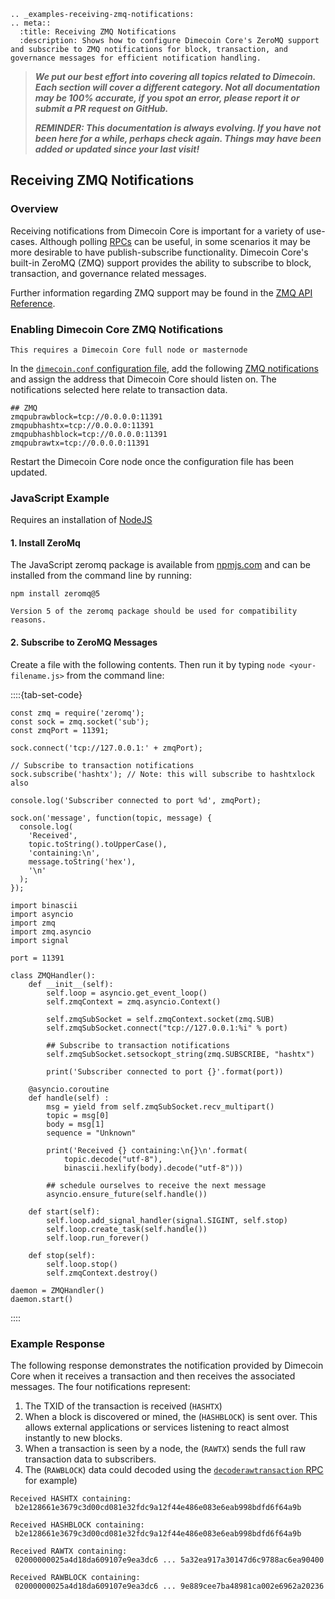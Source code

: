 ```{eval-rst}
.. _examples-receiving-zmq-notifications:
.. meta::
  :title: Receiving ZMQ Notifications
  :description: Shows how to configure Dimecoin Core's ZeroMQ support and subscribe to ZMQ notifications for block, transaction, and governance messages for efficient notification handling.
```

> ***We put our best effort into covering all topics related to Dimecoin. Each section will cover a different category. Not all documentation may be 100% accurate, if you spot an error, please report it or submit a PR request on GitHub.***
>
> ***REMINDER: This documentation is always evolving. If you have not been here for a while, perhaps check again. Things may have been added or updated since your last visit!***


## Receiving ZMQ Notifications

### Overview

Receiving notifications from Dimecoin Core is important for a variety of use-cases. Although polling [RPCs](../api/rpc-api.md) can be useful, in some scenarios it may be more desirable to have publish-subscribe functionality. Dimecoin Core's built-in ZeroMQ (ZMQ) support provides the ability to subscribe to block, transaction, and governance related messages.

Further information regarding ZMQ support may be found in the [ZMQ API Reference](../api/zmq.md).

### Enabling Dimecoin Core ZMQ Notifications

```{note}
This requires a Dimecoin Core full node or masternode
```

In the [`dimecoin.conf` configuration file](../examples/configuration-file.md), add the following [ZMQ notifications](../api/zmq.md#available-notifications) and assign the address that Dimecoin Core should listen on. The notifications selected here relate to transaction data.

```
## ZMQ
zmqpubrawblock=tcp://0.0.0.0:11391
zmqpubhashtx=tcp://0.0.0.0:11391
zmqpubhashblock=tcp://0.0.0.0:11391
zmqpubrawtx=tcp://0.0.0.0:11391
```

Restart the Dimecoin Core node once the configuration file has been updated.

### JavaScript Example

Requires an installation of [NodeJS](https://nodejs.org/en/download/)

#### 1. Install ZeroMq

The JavaScript zeromq package is available from [npmjs.com](https://www.npmjs.com/package/zeromq) and can be installed from the command line by running:

```shell
npm install zeromq@5
```

```{attention}
Version 5 of the zeromq package should be used for compatibility reasons.
```

#### 2. Subscribe to ZeroMQ Messages

Create a file with the following contents. Then run it by typing `node <your-filename.js>` from the command line:

::::{tab-set-code}

```{code-block} javascript
const zmq = require('zeromq');
const sock = zmq.socket('sub');
const zmqPort = 11391;

sock.connect('tcp://127.0.0.1:' + zmqPort);

// Subscribe to transaction notifications
sock.subscribe('hashtx'); // Note: this will subscribe to hashtxlock also

console.log('Subscriber connected to port %d', zmqPort);

sock.on('message', function(topic, message) {
  console.log(
    'Received',
    topic.toString().toUpperCase(),
    'containing:\n',
    message.toString('hex'),
    '\n'
  );
});
```

```{code-block} python
import binascii
import asyncio
import zmq
import zmq.asyncio
import signal

port = 11391

class ZMQHandler():
    def __init__(self):
        self.loop = asyncio.get_event_loop()
        self.zmqContext = zmq.asyncio.Context()

        self.zmqSubSocket = self.zmqContext.socket(zmq.SUB)
        self.zmqSubSocket.connect("tcp://127.0.0.1:%i" % port)

        ## Subscribe to transaction notifications
        self.zmqSubSocket.setsockopt_string(zmq.SUBSCRIBE, "hashtx")

        print('Subscriber connected to port {}'.format(port))

    @asyncio.coroutine
    def handle(self) :
        msg = yield from self.zmqSubSocket.recv_multipart()
        topic = msg[0]
        body = msg[1]
        sequence = "Unknown"

        print('Received {} containing:\n{}\n'.format(
            topic.decode("utf-8"), 
            binascii.hexlify(body).decode("utf-8")))

        ## schedule ourselves to receive the next message
        asyncio.ensure_future(self.handle())

    def start(self):
        self.loop.add_signal_handler(signal.SIGINT, self.stop)
        self.loop.create_task(self.handle())
        self.loop.run_forever()

    def stop(self):
        self.loop.stop()
        self.zmqContext.destroy()

daemon = ZMQHandler()
daemon.start()
```

::::

### Example Response

The following response demonstrates the notification provided by Dimecoin Core when it receives a transaction and then receives the associated messages. The four notifications represent:

  1. The TXID of the transaction is received (`HASHTX`)
  2. When a block is discovered or mined, the (`HASHBLOCK`) is sent over. This allows external applications or services listening to react almost instantly to new blocks.
  3. When a transaction is seen by a node, the (`RAWTX`) sends the full raw transaction data to subscribers.
  4. The (`RAWBLOCK`) data could decoded using the [`decoderawtransaction` RPC](../api/rpc-raw-transactions.md#decoderawtransaction) for example)

```
Received HASHTX containing:
 b2e128661e3679c3d00cd081e32fdc9a12f44e486e083e6eab998bdfd6f64a9b

Received HASHBLOCK containing:
 b2e128661e3679c3d00cd081e32fdc9a12f44e486e083e6eab998bdfd6f64a9b

Received RAWTX containing:
 02000000025a4d18da609107e9ea3dc6 ... 5a32ea917a30147d6c9788ac6ea90400

Received RAWBLOCK containing:
 02000000025a4d18da609107e9ea3dc6 ... 9e889cee7ba48981ca002e6962a20236
```
